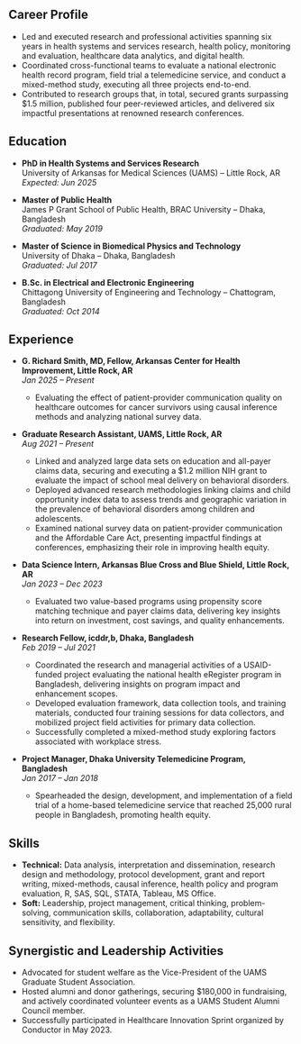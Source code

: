 ## Career Profile
- Led and executed research and professional activities spanning six years in health systems and services research, health policy, monitoring and evaluation, healthcare data analytics, and digital health.
- Coordinated cross-functional teams to evaluate a national electronic health record program, field trial a telemedicine service, and conduct a mixed-method study, executing all three projects end-to-end.
- Contributed to research groups that, in total, secured grants surpassing $1.5 million, published four peer-reviewed articles, and delivered six impactful presentations at renowned research conferences.

## Education
- **PhD in Health Systems and Services Research**  
  University of Arkansas for Medical Sciences (UAMS) – Little Rock, AR  
  *Expected: Jun 2025*

- **Master of Public Health**  
  James P Grant School of Public Health, BRAC University – Dhaka, Bangladesh  
  *Graduated: May 2019*

- **Master of Science in Biomedical Physics and Technology**  
  University of Dhaka – Dhaka, Bangladesh  
  *Graduated: Jul 2017*

- **B.Sc. in Electrical and Electronic Engineering**  
  Chittagong University of Engineering and Technology – Chattogram, Bangladesh  
  *Graduated: Oct 2014*

## Experience
- **G. Richard Smith, MD, Fellow, Arkansas Center for Health Improvement, Little Rock, AR**  
  *Jan 2025 – Present*  
  - Evaluating the effect of patient-provider communication quality on healthcare outcomes for cancer survivors using causal inference methods and analyzing national survey data.

- **Graduate Research Assistant, UAMS, Little Rock, AR**  
  *Aug 2021 – Present*  
  - Linked and analyzed large data sets on education and all-payer claims data, securing and executing a $1.2 million NIH grant to evaluate the impact of school meal delivery on behavioral disorders.
  - Deployed advanced research methodologies linking claims and child opportunity index data to assess trends and geographic variation in the prevalence of behavioral disorders among children and adolescents.
  - Examined national survey data on patient-provider communication and the Affordable Care Act, presenting impactful findings at conferences, emphasizing their role in improving health equity.

- **Data Science Intern, Arkansas Blue Cross and Blue Shield, Little Rock, AR**  
  *Jan 2023 – Dec 2023*  
  - Evaluated two value-based programs using propensity score matching technique and payer claims data, delivering key insights into return on investment, cost savings, and quality enhancements.

- **Research Fellow, icddr,b, Dhaka, Bangladesh**  
  *Feb 2019 – Jul 2021*  
  - Coordinated the research and managerial activities of a USAID-funded project evaluating the national health eRegister program in Bangladesh, delivering insights on program impact and enhancement scopes.
  - Developed evaluation framework, data collection tools, and training materials, conducted four training sessions for data collectors, and mobilized project field activities for primary data collection.
  - Successfully completed a mixed-method study exploring factors associated with workplace stress.

- **Project Manager, Dhaka University Telemedicine Program, Bangladesh**  
  *Jan 2017 – Jan 2018*  
  - Spearheaded the design, development, and implementation of a field trial of a home-based telemedicine service that reached 25,000 rural people in Bangladesh, promoting health equity.

## Skills
- **Technical:** Data analysis, interpretation and dissemination, research design and methodology, protocol development, grant and report writing, mixed-methods, causal inference, health policy and program evaluation, R, SAS, SQL, STATA, Tableau, MS Office.
- **Soft:** Leadership, project management, critical thinking, problem-solving, communication skills, collaboration, adaptability, cultural sensitivity, and flexibility.

## Synergistic and Leadership Activities
- Advocated for student welfare as the Vice-President of the UAMS Graduate Student Association.
- Hosted alumni and donor gatherings, securing $180,000 in fundraising, and actively coordinated volunteer events as a UAMS Student Alumni Council member.
- Successfully participated in Healthcare Innovation Sprint organized by Conductor in May 2023.
